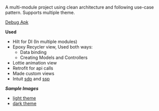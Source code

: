 A multi-module project using clean architecture and following use-case pattern.
Supports multiple theme.


[Debug Apk](apk/Finding-Falcon-debug.apk)


**Used**
  * Hilt for DI (In multiple modules)
  * Epoxy Recycler view, Used both ways:  
     * Data binding
     * Creating Models and Controllers
  * Lottie animation view
  * Retrofit for api calls
  * Made custom views 
  * Intuit [sdp](https://github.com/intuit/sdp) and [ssp](https://github.com/intuit/ssp)


***Sample Images***
* [light theme](apk/light_theme_selected_item.png)
* [dark theme](apk/dark_theme_selected_item.png)